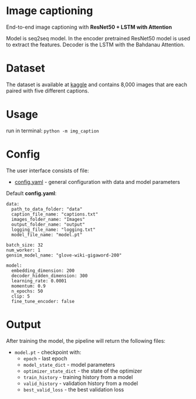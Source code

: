 # Image captioning
 End-to-end image captioning with **ResNet50 + LSTM with Attention**
 
 Model is seq2seq model. 
 In the encoder pretrained ResNet50 model is used to extract the features. 
 Decoder is the LSTM with the Bahdanau Attention. 
 
# Dataset
The dataset is available at [kaggle](https://www.kaggle.com/adityajn105/flickr8k) and contains 8,000 images that are each paired with five different captions.

# Usage
run in terminal: `python -m img_caption`

# Config 
The user interface consists of file:

* [config.yaml](https://github.com/YuzhaninaAnya/image-captioning/blob/main/img_caption/config.yaml) - general configuration with data and model parameters

Default **config.yaml**: 
````
data:
  path_to_data_folder: "data"
  caption_file_name: "captions.txt"
  images_folder_name: "Images"
  output_folder_name: "output"
  logging_file_name: "logging.txt"
  model_file_name: "model.pt"

batch_size: 32
num_worker: 1
gensim_model_name: "glove-wiki-gigaword-200"

model:
  embedding_dimension: 200
  decoder_hidden_dimension: 300
  learning_rate: 0.0001
  momentum: 0.9
  n_epochs: 50
  clip: 5
  fine_tune_encoder: false
````

# Output 
After training the model, the pipeline will return the following files:
* `model.pt` - checkpoint with: 
    * `epoch` - last epoch 
    * `model_state_dict` - model parameters
    * `optimizer_state_dict` - the state of the optimizer
    * `train_history` - training history from a model
    * `valid_history` - validation history from a model
    * `best_valid_loss` - the best validation loss
